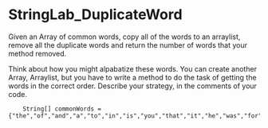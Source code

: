 # StringLab_DuplicateWord

Given an Array of common words, copy all of the words to an arraylist, remove all the duplicate words and return the number of words that your method removed.

Think about how you might alpabatize these words. You can create another Array, Arraylist, but you have to write a method to do the task of getting the words in the correct order. Describe your strategy, in the comments of your code.

		String[] commonWords = {"the","of","and","a","to","in","is","you","that","it","he","was","for","on","are","as","that","it","he","was","for","with","his","they","I","at","be","this","have","from","that","it","he","was","for","or","one","had","by","word","but","not","do","how","their","what","all","were","we","when","your","can","said","that","it","he","was","for","there","use","an","each","which","she","do","how","their","if","will","up","other","about","out","many","then","them","these","so","some","her","would","make","like","him","into","time","has","look","two","more","write","go","see","number","no","way","could","people","my","than","first","not","what","all","were","we","water","been","call","who","oil","its","now","find","long","down","day","did","get","come","made","may","part"};
